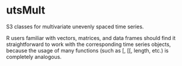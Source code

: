 # utsMult

S3 classes for multivariate unevenly spaced time series.

R users familiar with vectors, matrices, and data frames should find it straightforward to work with the corresponding time series objects, because the usage of many functions (such as [, [[, length, etc.) is completely analogous.
